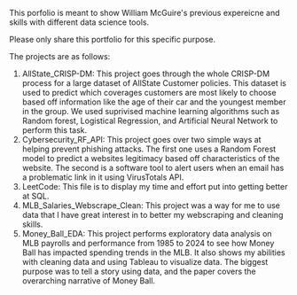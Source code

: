 This porfolio is meant to show William McGuire's previous expereicne and skills with different data science tools. 

Please only share this portfolio for this specific purpose.

The projects are as follows:

1. AllState_CRISP-DM: This project goes through the whole CRISP-DM process for a large dataset of AllState Customer policies. This dataset is used to predict which coverages customers are most likely to choose based off information like the age of their car and the youngest member in the group. We used suprivised machine learning algorithms such as Random forest, Logistical Regression, and Artificial Neural Network to perform this task.
2. Cybersecurity_RF_API: This project goes over two simple ways at helping prevent phishing attacks. The first one uses a Random Forest model to predict a websites legitimacy based off characteristics of the website. The second is a software tool to alert users when an email has a problematic link in it using VirusTotals API.
3. LeetCode: This file is to display my time and effort put into getting better at SQL.
4. MLB_Salaries_Webscrape_Clean: This project was a way for me to use data that I have great interest in to better my webscraping and cleaning skills.
5. Money_Ball_EDA: This project performs exploratory data analysis on MLB payrolls and performance from 1985 to 2024 to see how Money Ball has impacted spending trends in the MLB. It also shows my abilities with cleaning data and using Tableau to visualize data. The biggest purpose was to tell a story using data, and the paper covers the overarching narrative of Money Ball.
